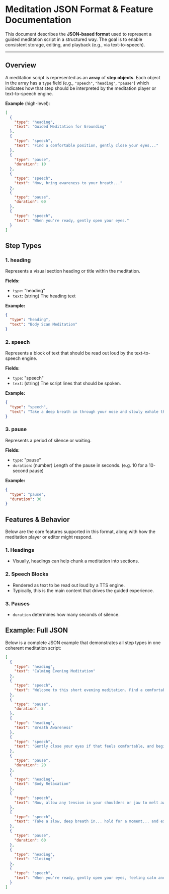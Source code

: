 # Meditation JSON Format & Feature Documentation

This document describes the **JSON-based format** used to represent a guided meditation script in a structured way. The goal is to enable consistent storage, editing, and playback (e.g., via text-to-speech).

---

## Overview

A meditation script is represented as an **array** of **step objects**. Each object in the array has a `type` field (e.g., `"speech"`, `"heading"`, `"pause"`) which indicates how that step should be interpreted by the meditation player or text-to-speech engine.

**Example** (high-level):

```json
[
  {
    "type": "heading",
    "text": "Guided Meditation for Grounding"
  },
  {
    "type": "speech",
    "text": "Find a comfortable position, gently close your eyes..."
  },
  {
    "type": "pause",
    "duration": 10
  },
  {
    "type": "speech",
    "text": "Now, bring awareness to your breath..."
  },
  {
    "type": "pause",
    "duration": 60
  },
  {
    "type": "speech",
    "text": "When you're ready, gently open your eyes."
  }
]
```

## Step Types

### 1. heading

Represents a visual section heading or title within the meditation.

**Fields:**

- `type`: "heading"
- `text`: (string) The heading text

**Example:**

```json
{
  "type": "heading",
  "text": "Body Scan Meditation"
}
```

### 2. speech

Represents a block of text that should be read out loud by the text-to-speech engine.

**Fields:**

- `type`: "speech"
- `text`: (string) The script lines that should be spoken.

**Example:**

```json
{
  "type": "speech",
  "text": "Take a deep breath in through your nose and slowly exhale through your mouth."
}
```

### 3. pause

Represents a period of silence or waiting.

**Fields:**

- `type`: "pause"
- `duration`: (number) Length of the pause in seconds. (e.g. 10 for a 10-second pause)

**Example:**

```json
{
  "type": "pause",
  "duration": 30
}
```

## Features & Behavior

Below are the core features supported in this format, along with how the meditation player or editor might respond.

### 1. Headings

- Visually, headings can help chunk a meditation into sections.

### 2. Speech Blocks

- Rendered as text to be read out loud by a TTS engine.
- Typically, this is the main content that drives the guided experience.

### 3. Pauses

- `duration` determines how many seconds of silence.

## Example: Full JSON

Below is a complete JSON example that demonstrates all step types in one coherent meditation script:

```json
[
  {
    "type": "heading",
    "text": "Calming Evening Meditation"
  },
  {
    "type": "speech",
    "text": "Welcome to this short evening meditation. Find a comfortable position, either seated or lying down."
  },
  {
    "type": "pause",
    "duration": 5
  },
  {
    "type": "heading",
    "text": "Breath Awareness"
  },
  {
    "type": "speech",
    "text": "Gently close your eyes if that feels comfortable, and begin to notice your breath—moving in and out, without needing to change it."
  },
  {
    "type": "pause",
    "duration": 20
  },
  {
    "type": "heading",
    "text": "Body Relaxation"
  },
  {
    "type": "speech",
    "text": "Now, allow any tension in your shoulders or jaw to melt away. Imagine a soft light traveling from your head to your toes."
  },
  {
    "type": "speech",
    "text": "Take a slow, deep breath in... hold for a moment... and exhale fully, letting go of the day."
  },
  {
    "type": "pause",
    "duration": 60
  },
  {
    "type": "heading",
    "text": "Closing"
  },
  {
    "type": "speech",
    "text": "When you're ready, gently open your eyes, feeling calm and at ease."
  }
]
```
